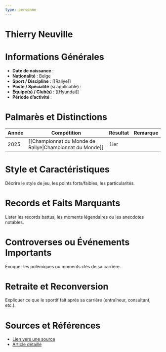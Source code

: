 ```yaml
---
type: personne
---
```


# Thierry Neuville

# Informations Générales
- **Date de naissance** :  
- **Nationalité** : Belge
- **Sport / Discipline** : [[Rallye]]
- **Poste / Spécialité** (si applicable) :  
- **Équipe(s) / Club(s)** : [[Hyundai]]
- **Période d’activité** :  

# Palmarès et Distinctions
| Année | Compétition                                              | Résultat | Remarque |
| ----- | -------------------------------------------------------- | -------- | -------- |
| 2025  | [[Championnat du Monde de Rallye\|Championnat du Monde]] | 1ier     |          |

# Style et Caractéristiques
Décrire le style de jeu, les points forts/faibles, les particularités.

# Records et Faits Marquants
Lister les records battus, les moments légendaires ou les anecdotes notables.

# Controverses ou Événements Importants
Évoquer les polémiques ou moments clés de sa carrière.

# Retraite et Reconversion
Expliquer ce que le sportif fait après sa carrière (entraîneur, consultant, etc.).

# Sources et Références
- [Lien vers une source](#)
- [Article détaillé](#)
